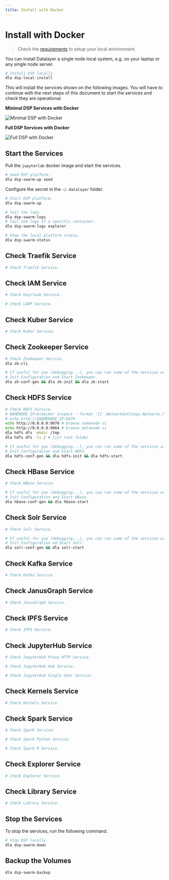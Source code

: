 ```yaml
---
title: Install with Docker
---
```


# Install with Docker

> Check the [requirements](/devops/requirements.md) to setup your local environment.

You can install Datalayer a single node local system, e.g. on your laptop or any single node server.

```bash
# Install DSP locally.
dla dsp-local-install
```

This will install the services shown on the following images. You will have to continue with the next steps of this document to start the services and check they are operational.

**Minimal DSP Services with Docker**

![Minimal DSP with Docker](/_images/dsp/dsp-docker-min.svg)

**Full DSP Services with Docker**

![Full DSP with Docker](/_images/dsp/dsp-docker.svg)

## Start the Services

Pull the `jupyterlab` docker image and start the services.

```bash
# Seed DSP platform.
dla dsp-swarm-up seed
```

Configure the secret in the `~/.datalayer` folder.

```bash
# Start DSP platform.
dla dsp-swarm-up
```

```bash
# Tail the logs.
dla dsp-swarm-logs
# Tail the logs of a specific container.
dla dsp-swarm-logs explorer
```

```bash
# Show the local platform status.
dla dsp-swarm-status
```

## Check Traefik Service

```bash
# Check Traefik Service.
```

## Check IAM Service

```bash
# Check Keycloak Service.
```

```bash
# Check LDAP Service.
```

## Check Kuber Service

```bash
# Check Kuber Service.
```

## Check Zookeeper Service

```bash
# Check Zookeeper Service.
dla zk-cli
```

```bash
# If useful for you (debugging...), you can run some of the services without Docker.
# Init Configuration and Start Zookeeper.
dla zk-conf-gen && dla zk-init && dla zk-start
```

## Check HDFS Service

```bash
# Check HDFS Service.
# NAMENODE_IP=$(docker inspect --format '{{ .NetworkSettings.Networks.hdfs_default.IPAddress }}' namenode)
# echo http://$NAMENODE_IP:9870
echo http://0.0.0.0:9870 # browse namenode ui
echo http://0.0.0.0:9864 # browse datanode ui
dla hdfs dfs -mkdir /tmp
dla hdfs dfs -ls / # list root folder
```

```bash
# If useful for you (debugging...), you can run some of the services without Docker.
# Init Configuration and Start HDFS.
dla hdfs-conf-gen && dla hdfs-init && dla hdfs-start
```

## Check HBase Service

```bash
# Check HBase Service.
```

```bash
# If useful for you (debugging...), you can run some of the services without Docker.
# Init Configuration and Start HBase.
dla hbase-conf-gen && dla hbase-start
```

## Check Solr Service

```bash
# Check Solr Service.
```

```bash
# If useful for you (debugging...), you can run some of the services without Docker.
# Init Configuration nd Start Solr.
dla solr-conf-gen && dla solr-start
```

## Check Kafka Service

```bash
# Check Kafka Service.
```

## Check JanusGraph Service

```bash
# Check JanusGraph Service.
```

## Check IPFS Service

```bash
# Check IPFS Service.
```

## Check JupyterHub Service

```bash
# Check JupyterHub Proxy HTTP Service.
```

```bash
# Check JupyterHub Hub Service.
```

```bash
# Check JupyterHub Single User Service.
```

## Check Kernels Service

```bash
# Check Kernels Service.
```

## Check Spark Service

```bash
# Check Spark Service.
```

```bash
# Check Spark Python Service.
```

```bash
# Check Spark R Service.
```

## Check Explorer Service

```bash
# Check Explorer Service.
```

## Check Library Service

```bash
# Check Library Service.
```

## Stop the Services

To stop the services, run the following command.

```bash
# Stop DSP locally.
dla dsp-swarm-down
```

## Backup the Volumes

```bash
dla dsp-swarm-backup
```
